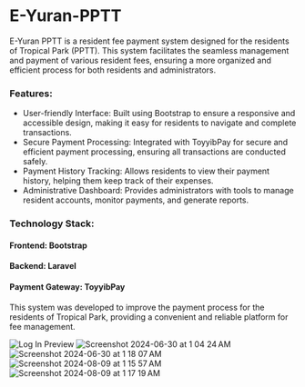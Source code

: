 # E-Yuran-PPTT
E-Yuran PPTT is a resident fee payment system designed for the residents of Tropical Park (PPTT). This system facilitates the seamless management and payment of various resident fees, ensuring a more organized and efficient process for both residents and administrators.

### Features:

- User-friendly Interface: Built using Bootstrap to ensure a responsive and accessible design, making it easy for residents to navigate and complete transactions.
- Secure Payment Processing: Integrated with ToyyibPay for secure and efficient payment processing, ensuring all transactions are conducted safely.
- Payment History Tracking: Allows residents to view their payment history, helping them keep track of their expenses.
- Administrative Dashboard: Provides administrators with tools to manage resident accounts, monitor payments, and generate reports.

### Technology Stack:

#### Frontend: Bootstrap
#### Backend: Laravel
#### Payment Gateway: ToyyibPay

This system was developed to improve the payment process for the residents of Tropical Park, providing a convenient and reliable platform for fee management.



![Log In Preview](https://github.com/user-attachments/assets/00a4d675-53c2-485f-8be1-f7b2a9f9f5c3)
![Screenshot 2024-06-30 at 1 04 24 AM](https://github.com/user-attachments/assets/86b92ab4-2b2f-4753-9d3e-6a8a8eba6702)
![Screenshot 2024-06-30 at 1 18 07 AM](https://github.com/user-attachments/assets/09b0864b-6ce2-4b66-a84c-7f221def570f)
![Screenshot 2024-08-09 at 1 15 57 AM](https://github.com/user-attachments/assets/fca11a21-4b39-46f3-8b42-99f8934025bd)
![Screenshot 2024-08-09 at 1 17 19 AM](https://github.com/user-attachments/assets/b760a360-f9ac-4fb0-8420-6a9aeb6212cc)




